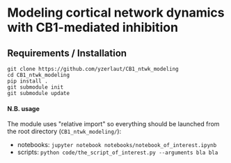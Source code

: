 # Modeling cortical network dynamics with CB1-mediated inhibition

## 

## Requirements / Installation

```
git clone https://github.com/yzerlaut/CB1_ntwk_modeling
cd CB1_ntwk_modeling
pip install .
git submodule init
git submodule update
```

#### N.B. usage

The module uses "relative import" so everything should be launched from the root directory (`CB1_ntwk_modeling/`):
- notebooks: `jupyter notebook notebooks/notebook_of_interest.ipynb`
- scripts: `python code/the_script_of_interest.py --arguments bla bla`

